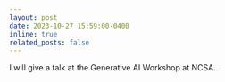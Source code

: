 ```yaml
---
layout: post
date: 2023-10-27 15:59:00-0400
inline: true
related_posts: false
---
```


I will give a talk at the <a href="https://c3dti.ai/workshops/generative-ai/" style="text-decoration:none">Generative AI Workshop</a> at <a href="https://www.ncsa.illinois.edu/" style="text-decoration:none">NCSA</a>.
